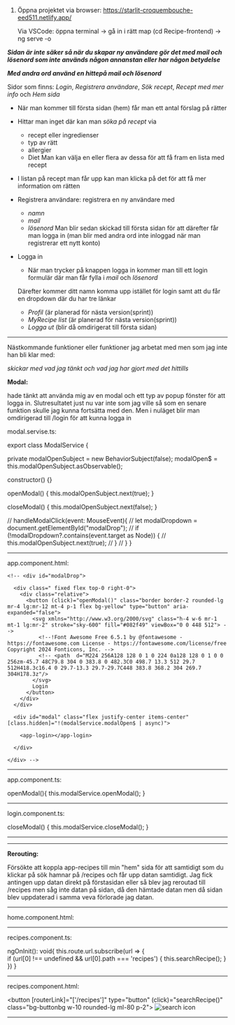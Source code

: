 1.  Öppna projektet via browser: https://starlit-croquembouche-eed511.netlify.app/

    Via VSCode: öppna terminal -> gå in i rätt map (cd Recipe-frontend) -> ng serve -o

***Sidan är inte säker så när du skapar ny användare gör det med mail och lösenord som inte används någon annanstan eller har någon betydelse***

***Med andra ord använd en hittepå mail och lösenord***

Sidor som finns: *Login*, *Registrera användare*, *Sök recept*, *Recept med mer info* och *Hem sida*


* När man kommer till första sidan (hem) får man ett antal förslag på rätter

* Hittar man inget där kan man *söka på recept* via
    * recept eller ingredienser
    * typ av rätt
    * allergier
    * Diet
    Man kan välja en eller flera av dessa för att få fram en lista med recept

* I listan på recept man får upp kan man klicka på det för att få mer information om rätten

* Registrera användare: registrera en ny användare med 
    * *namn*
    * *mail*
    * *lösenord*
    Man blir sedan skickad till första sidan för att därefter får man logga in (man blir med andra ord inte inloggad när man registrerar ett nytt konto)

* Logga in
    * När man trycker på knappen logga in kommer man till ett login formulär där man får fylla i *mail* och *lösenord*

    Därefter kommer ditt namn komma upp istället för login samt att du får en dropdown där du har tre länkar
    * *Profil* (är planerad för nästa version(sprint))
    * *MyRecipe list* (är planerad för nästa version(sprint))
    * *Logga ut* (blir då omdirigerat till första sidan)


    
---------------------------------------------------------------------------------------------------

    
Nästkommande funktioner eller funktioner jag arbetat med men som jag inte han bli klar med:

*skickar med vad jag tänkt och vad jag har gjort med det hittills*


**Modal:**

hade tänkt att använda mig av en modal och ett typ av popup fönster för att logga in. Slutresultatet just nu var inte som jag ville så 
som en senare funktion skulle jag kunna fortsätta med den. Men i nuläget blir man omdirigerad till /login för att kunna logga in

modal.servise.ts:

export class ModalService {

  private modalOpenSubject = new BehaviorSubject<boolean>(false);
  modalOpen$ = this.modalOpenSubject.asObservable();

  constructor() {}

  openModal() {
    this.modalOpenSubject.next(true);
  }

  closeModal() {
    this.modalOpenSubject.next(false);
  }

  // handleModalClick(event: MouseEvent){
  //   let modalDropdown = document.getElementById("modalDrop");
  //   if (!modalDropdown?.contains(event.target as Node)) {
  //     this.modalOpenSubject.next(true);
  //   }
  // }
}

-----

app.component.html:

    <!-- <div id="modalDrop">

      <div class=" fixed flex top-0 right-0">
        <div class="relative">
          <button (click)="openModal()" class="border border-2 rounded-lg mr-4 lg:mr-12 mt-4 p-1 flex bg-yellow" type="button" aria-expanded="false">
            <svg xmlns="http://www.w3.org/2000/svg" class="h-4 w-6 mr-1 mt-1 lg:mr-2" stroke="sky-600" fill="#082f49" viewBox="0 0 448 512"> -->
              <!--!Font Awesome Free 6.5.1 by @fontawesome - https://fontawesome.com License - https://fontawesome.com/license/free Copyright 2024 Fonticons, Inc. -->
              <!-- <path  d="M224 256A128 128 0 1 0 224 0a128 128 0 1 0 0 256zm-45.7 48C79.8 304 0 383.8 0 482.3C0 498.7 13.3 512 29.7 512H418.3c16.4 0 29.7-13.3 29.7-29.7C448 383.8 368.2 304 269.7 304H178.3z"/>
            </svg>
            Login
          </button>
        </div>
      </div>

      <div id="modal" class="flex justify-center items-center" [class.hidden]="!(modalService.modalOpen$ | async)">

        <app-login></app-login>

      </div>

    </div> -->

-----

app.component.ts:

  openModal(){
    this.modalService.openModal();
  }

------

login.component.ts:

  closeModal() {
   this.modalService.closeModal();
  }

-----


-------------------------------------------

**Rerouting:**

Försökte att koppla app-recipes till min "hem" sida för att samtidigt som du klickar på sök hamnar på /recipes och får upp datan samtidigt.
Jag fick antingen upp datan direkt på förstasidan eller så blev jag reroutad till /recipes men såg inte datan på sidan, 
då den hämtade datan men då sidan blev uppdaterad i samma veva förlorade jag datan.


------

home.component.html:

<!-- <app-recipes></app-recipes> -->

-----

recipes.component.ts:

  ngOnInit(): void{
    this.route.url.subscribe(url => {    
        if (url[0] !== undefined && url[0].path === 'recipes') {
          this.searchRecipe();
        }
    })
  }

-----

recipes.component.html:

   <button [routerLink]="['/recipes']" type="button" (click)="searchRecipe()" class="bg-buttonbg w-10 rounded-lg ml-80 p-2">
      <img src="../../assets/searchicon.svg" alt="search icon" class="h-6 ms:ml-2">
    </button>

-----

